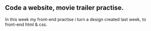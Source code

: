 ## Code a website, movie trailer practise.

In this week my front-end practise i turn a design created last week, to front-end html & css.

